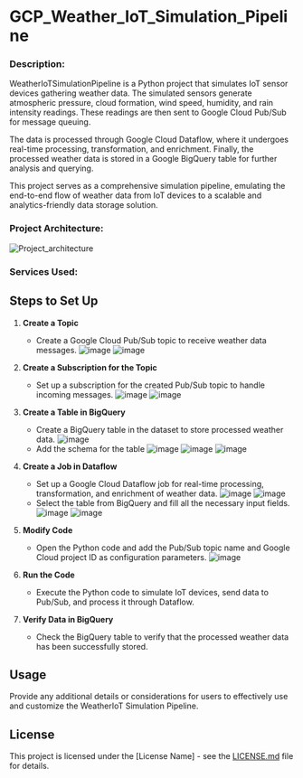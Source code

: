 # GCP_Weather_IoT_Simulation_Pipeline
### Description:
WeatherIoTSimulationPipeline is a Python project that simulates IoT sensor devices gathering weather data. The simulated sensors generate atmospheric pressure, cloud formation, wind speed, humidity, and rain intensity readings. These readings are then sent to Google Cloud Pub/Sub for message queuing.

The data is processed through Google Cloud Dataflow, where it undergoes real-time processing, transformation, and enrichment. Finally, the processed weather data is stored in a Google BigQuery table for further analysis and querying.

This project serves as a comprehensive simulation pipeline, emulating the end-to-end flow of weather data from IoT devices to a scalable and analytics-friendly data storage solution.

### Project Architecture:
![Project_architecture](https://github.com/AfzalAliSolangi/GCP_Weather_IoT_Simulation_Pipeline/assets/100179604/9ca46e82-b825-4591-8126-fed49abcb35e)

### Services Used:


## Steps to Set Up

1. **Create a Topic**
   - Create a Google Cloud Pub/Sub topic to receive weather data messages.
     ![image](https://github.com/AfzalAliSolangi/GCP_Weather_IoT_Simulation_Pipeline/assets/100179604/a7c16b0c-907d-46d4-b34b-fd3cbaaf87ee)
     ![image](https://github.com/AfzalAliSolangi/GCP_Weather_IoT_Simulation_Pipeline/assets/100179604/6c5a79e9-68e5-455f-9302-70e116c522ec)

2. **Create a Subscription for the Topic**
   - Set up a subscription for the created Pub/Sub topic to handle incoming messages.
     ![image](https://github.com/AfzalAliSolangi/GCP_Weather_IoT_Simulation_Pipeline/assets/100179604/62be6f94-d975-457e-bcc8-36b8e69061bc)
     ![image](https://github.com/AfzalAliSolangi/GCP_Weather_IoT_Simulation_Pipeline/assets/100179604/80be73d2-4536-42e2-9a34-647d36fb292a)

3. **Create a Table in BigQuery**
   - Create a BigQuery table in the dataset to store processed weather data.
     ![image](https://github.com/AfzalAliSolangi/GCP_Weather_IoT_Simulation_Pipeline/assets/100179604/f190fa0b-f480-46a0-af10-6040eade503e)
   - Add the schema for the table
     ![image](https://github.com/AfzalAliSolangi/GCP_Weather_IoT_Simulation_Pipeline/assets/100179604/ddf54cb4-c414-4db9-94cc-4fa6793bd8bb)
     ![image](https://github.com/AfzalAliSolangi/GCP_Weather_IoT_Simulation_Pipeline/assets/100179604/c0db8e46-7b18-4df7-be3a-d7b1cf6abed8)
     ![image](https://github.com/AfzalAliSolangi/GCP_Weather_IoT_Simulation_Pipeline/assets/100179604/c21055cb-bc53-4ffd-b80f-b16446d727dd)

4. **Create a Job in Dataflow**
   - Set up a Google Cloud Dataflow job for real-time processing, transformation, and enrichment of weather data.
     ![image](https://github.com/AfzalAliSolangi/GCP_Weather_IoT_Simulation_Pipeline/assets/100179604/241d7eaf-dac8-4c9c-86ea-8bcecf6bb8c2)
     ![image](https://github.com/AfzalAliSolangi/GCP_Weather_IoT_Simulation_Pipeline/assets/100179604/981046df-b1a0-446b-9aff-80cb71201666)
   - Select the table from BigQuery and fill all the necessary input fields.
     ![image](https://github.com/AfzalAliSolangi/GCP_Weather_IoT_Simulation_Pipeline/assets/100179604/0907dd36-51e2-4123-8d99-3c8b46cde788)
     ![image](https://github.com/AfzalAliSolangi/GCP_Weather_IoT_Simulation_Pipeline/assets/100179604/74d5dd1f-0c84-4e20-a696-eadefa91eb41)

5. **Modify Code**
   - Open the Python code and add the Pub/Sub topic name and Google Cloud project ID as configuration parameters.
   ![image](https://github.com/AfzalAliSolangi/GCP_Weather_IoT_Simulation_Pipeline/assets/100179604/ed25e360-037c-498f-96a9-3d2fce9fe955)


6. **Run the Code**
   - Execute the Python code to simulate IoT devices, send data to Pub/Sub, and process it through Dataflow.

7. **Verify Data in BigQuery**
   - Check the BigQuery table to verify that the processed weather data has been successfully stored.

## Usage

Provide any additional details or considerations for users to effectively use and customize the WeatherIoT Simulation Pipeline.

## License

This project is licensed under the [License Name] - see the [LICENSE.md](LICENSE.md) file for details.


